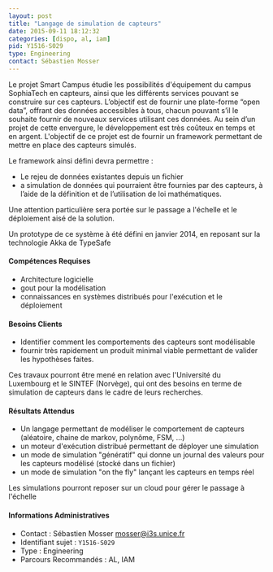```yaml
---
layout: post
title: "Langage de simulation de capteurs"
date: 2015-09-11 18:12:32
categories: [dispo, al, iam]
pid: Y1516-S029
type: Engineering
contact: Sébastien Mosser
---
```

       
Le projet Smart Campus étudie les possibilités d'équipement du campus SophiaTech en capteurs, ainsi que les différents services pouvant se construire sur ces capteurs. L’objectif est de fournir une plate-forme “open data”, offrant des données accessibles à tous, chacun pouvant s’il le souhaite fournir de nouveaux services utilisant ces données. Au sein d’un projet de cette envergure, le développement est très coûteux en temps et en argent. L'objectif de ce projet est de fournir un framework permettant de mettre en place des capteurs simulés.

Le framework ainsi défini devra permettre :
  - Le rejeu de données existantes depuis un fichier
  - a simulation de données qui pourraient être fournies par des capteurs, à l’aide de
la définition et de l’utilisation de loi mathématiques.

Une attention particulière sera portée sur le passage a l'échelle et le déploiement aisé de la solution.

Un prototype de ce système à été défini en janvier 2014, en reposant sur la technologie Akka de TypeSafe

#### Compétences Requises
  - Architecture logicielle
  - gout pour la modélisation
  - connaissances en systèmes distribués pour l'exécution et le déploiement


#### Besoins Clients
  - Identifier comment les comportements des capteurs sont modélisable
  - fournir très rapidement un produit minimal viable permettant de valider les hypothèses faites.

Ces travaux pourront être mené en relation avec l'Université du Luxembourg et le SINTEF (Norvège), qui ont des besoins en terme de simulation de capteurs dans le cadre de leurs recherches.

#### Résultats Attendus
  - Un langage permettant de modéliser le comportement de capteurs (aléatoire, chaine de markov, polynôme, FSM, ...)
  - un moteur d'exécution distribué permettant de déployer une simulation
  - un mode de simulation "génératif" qui donne un journal des valeurs pour les capteurs modélisé (stocké dans un fichier)
  - un mode de simulation "on the fly" lançant les capteurs en temps réel 

Les simulations pourront reposer sur un cloud pour gérer le passage à l'échelle
     

#### Informations Administratives
  * Contact : Sébastien Mosser <mosser@i3s.unice.fr>
  * Identifiant sujet : `Y1516-S029`
  * Type : Engineering
  * Parcours Recommandés : AL, IAM
     